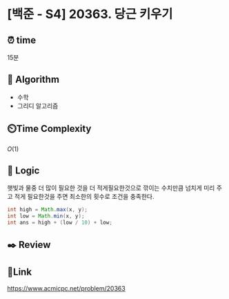 # [백준 - S4] 20363. 당근 키우기

## ⏰ **time**

15분

## :pushpin: **Algorithm**

- 수학
- 그리디 알고리즘

## ⏲️**Time Complexity**

$O(1)$

## :round_pushpin: **Logic**
햇빛과 물중 더 많이 필요한 것을 더 적게필요한것으로 깎이는 수치만큼 넘치게 미리 주고 적게 필요한것을 주면 최소한의 횟수로 조건을 충족한다.
```java
int high = Math.max(x, y);
int low = Math.min(x, y);
int ans = high + (low / 10) + low;
```
## :black_nib: **Review**

## 📡**Link**

https://www.acmicpc.net/problem/20363